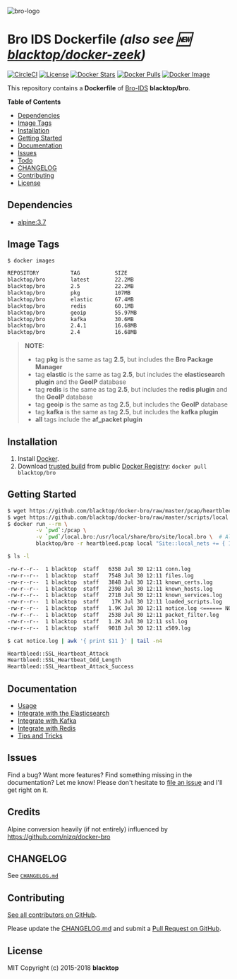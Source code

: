 ![bro-logo](https://github.com/blacktop/docker-bro/raw/master/docs/imgs/logo.png)

# Bro IDS Dockerfile *(also see :new: [blacktop/docker-zeek](https://github.com/blacktop/docker-zeek))*

[![CircleCI](https://circleci.com/gh/blacktop/docker-bro.png?style=shield)](https://circleci.com/gh/blacktop/docker-bro) [![License](http://img.shields.io/:license-mit-blue.svg)](http://doge.mit-license.org) [![Docker Stars](https://img.shields.io/docker/stars/blacktop/bro.svg)](https://hub.docker.com/r/blacktop/bro/) [![Docker Pulls](https://img.shields.io/docker/pulls/blacktop/bro.svg)](https://hub.docker.com/r/blacktop/bro/) [![Docker Image](https://img.shields.io/badge/docker%20image-22.2MB-blue.svg)](https://hub.docker.com/r/blacktop/bro/)

This repository contains a **Dockerfile** of [Bro-IDS](http://www.bro.org/index.html) **blacktop/bro**.

**Table of Contents**

* [Dependencies](#dependencies)
* [Image Tags](#image-tags)
* [Installation](#installation)
* [Getting Started](#getting-started)
* [Documentation](#documentation)
* [Issues](#issues)
* [Todo](#todo)
* [CHANGELOG](#changelog)
* [Contributing](#contributing)
* [License](#license)

## Dependencies

* [alpine:3.7](https://hub.docker.com/_/alpine/)

## Image Tags

```bash
$ docker images

REPOSITORY          TAG           SIZE
blacktop/bro        latest        22.2MB
blacktop/bro        2.5           22.2MB
blacktop/bro        pkg           107MB
blacktop/bro        elastic       67.4MB
blacktop/bro        redis         60.1MB
blacktop/bro        geoip         55.97MB
blacktop/bro        kafka         30.6MB
blacktop/bro        2.4.1         16.68MB
blacktop/bro        2.4           16.68MB
```

> **NOTE:**
>
> * tag **pkg** is the same as tag **2.5**, but includes the **Bro Package Manager**
> * tag **elastic** is the same as tag **2.5**, but includes the **elasticsearch plugin** and the **GeoIP** database
> * tag **redis** is the same as tag **2.5**, but includes the **redis plugin** and the **GeoIP** database
> * tag **geoip** is the same as tag **2.5**, but includes the **GeoIP** database
> * tag **kafka** is the same as tag **2.5**, but includes the **kafka plugin**
> * **all** tags include the **af_packet plugin**

## Installation

1. Install [Docker](https://docs.docker.com).
2. Download [trusted build](https://hub.docker.com/r/blacktop/bro/) from public [Docker Registry](https://hub.docker.com): `docker pull blacktop/bro`

## Getting Started

```bash
$ wget https://github.com/blacktop/docker-bro/raw/master/pcap/heartbleed.pcap
$ wget https://github.com/blacktop/docker-bro/raw/master/scripts/local.bro
$ docker run --rm \
         -v `pwd`:/pcap \
         -v `pwd`/local.bro:/usr/local/share/bro/site/local.bro \  # All default modules loaded
         blacktop/bro -r heartbleed.pcap local "Site::local_nets += { 192.168.11.0/24 }"
```

```bash
$ ls -l

-rw-r--r--  1 blacktop  staff   635B Jul 30 12:11 conn.log
-rw-r--r--  1 blacktop  staff   754B Jul 30 12:11 files.log
-rw-r--r--  1 blacktop  staff   384B Jul 30 12:11 known_certs.log
-rw-r--r--  1 blacktop  staff   239B Jul 30 12:11 known_hosts.log
-rw-r--r--  1 blacktop  staff   271B Jul 30 12:11 known_services.log
-rw-r--r--  1 blacktop  staff    17K Jul 30 12:11 loaded_scripts.log
-rw-r--r--  1 blacktop  staff   1.9K Jul 30 12:11 notice.log <====== NOTICE
-rw-r--r--  1 blacktop  staff   253B Jul 30 12:11 packet_filter.log
-rw-r--r--  1 blacktop  staff   1.2K Jul 30 12:11 ssl.log
-rw-r--r--  1 blacktop  staff   901B Jul 30 12:11 x509.log
```

```bash
$ cat notice.log | awk '{ print $11 }' | tail -n4

Heartbleed::SSL_Heartbeat_Attack
Heartbleed::SSL_Heartbeat_Odd_Length
Heartbleed::SSL_Heartbeat_Attack_Success
```

## Documentation

* [Usage](https://github.com/blacktop/docker-bro/blob/master/docs/usage.md)
* [Integrate with the Elasticsearch](https://github.com/blacktop/docker-bro/blob/master/docs/elastic.md)
* [Integrate with Kafka](https://github.com/blacktop/docker-bro/blob/master/docs/kafka.md)
* [Integrate with Redis](https://github.com/blacktop/docker-bro/blob/master/docs/redis.md)
* [Tips and Tricks](https://github.com/blacktop/docker-bro/blob/master/docs/tips-and-tricks.md)

## Issues

Find a bug? Want more features? Find something missing in the documentation? Let me know! Please don't hesitate to [file an issue](https://github.com/blacktop/docker-bro/issues/new) and I'll get right on it.

## Credits

Alpine conversion heavily (if not entirely) influenced by https://github.com/nizq/docker-bro

## CHANGELOG

See [`CHANGELOG.md`](https://github.com/blacktop/docker-bro/blob/master/CHANGELOG.md)

## Contributing

[See all contributors on GitHub](https://github.com/blacktop/docker-bro/graphs/contributors).

Please update the [CHANGELOG.md](https://github.com/blacktop/docker-bro/blob/master/CHANGELOG.md) and submit a [Pull Request on GitHub](https://help.github.com/articles/using-pull-requests/).

## License

MIT Copyright (c) 2015-2018 **blacktop**
